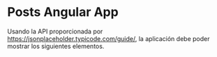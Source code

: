 # Posts Angular App
Usando la API proporcionada por https://jsonplaceholder.typicode.com/guide/, la aplicación debe poder mostrar los siguientes elementos.
